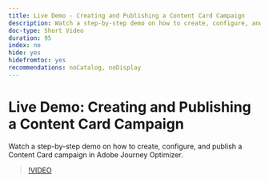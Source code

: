 ```yaml
---
title: Live Demo - Creating and Publishing a Content Card Campaign
description: Watch a step-by-step demo on how to create, configure, and publish a Content Card campaign in Adobe Journey Optimizer.
doc-type: Short Video
duration: 95
index: no
hide: yes
hidefromtoc: yes
recommendations: noCatalog, noDisplay
---
```


# Live Demo: Creating and Publishing a Content Card Campaign

Watch a step-by-step demo on how to create, configure, and publish a Content Card campaign in Adobe Journey Optimizer.

<!-- 62_S603_3442534_94_live-demo-creating-and-publishing-a-content-card-campaign -->
>[!VIDEO](https://video.tv.adobe.com/v/3458208/?learn=on&enablevpops=true)
